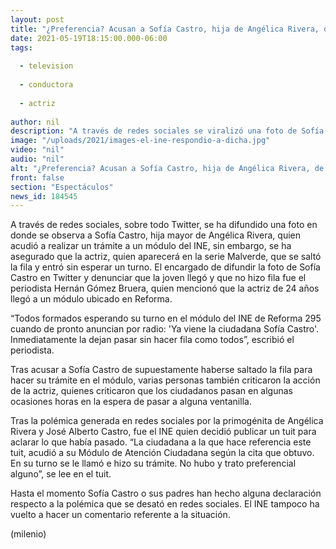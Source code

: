 ```yaml
---
layout: post
title: "¿Preferencia? Acusan a Sofía Castro, hija de Angélica Rivera, de no hacer fila para entrar al INE"
date: 2021-05-19T18:15:00.000-06:00
tags:
  
  - television
  
  - conductora
  
  - actriz
  
author: nil
description: "A través de redes sociales se viralizó una foto de Sofía Castro en un módulo del INE; aseguran que se saltó la fila para hacer su trámite. "
image: "/uploads/2021/images-el-ine-respondio-a-dicha.jpg"
video: "nil"
audio: "nil"
alt: "¿Preferencia? Acusan a Sofía Castro, hija de Angélica Rivera, de no hacer fila para entrar al INE"
front: false
section: "Espectáculos"
news_id: 184545
---
```


A través de redes sociales, sobre todo Twitter, se ha difundido una foto en donde se observa a Sofía Castro, hija mayor de Angélica Rivera, quien acudió a realizar un trámite a un módulo del INE, sin embargo, se ha asegurado que la actriz, quien aparecerá en la serie Malverde, que se saltó la fila y entró sin esperar un turno. El encargado de difundir la foto de Sofía Castro en Twitter y denunciar que la joven llegó y que no hizo fila fue el periodista Hernán Gómez Bruera, quien mencionó que la actriz de 24 años llegó a un módulo ubicado en Reforma. 

“Todos formados esperando su turno en el módulo del INE de Reforma 295 cuando de pronto anuncian por radio: 'Ya viene la ciudadana Sofía Castro'. Inmediatamente la dejan pasar sin hacer fila como todos”, escribió el periodista. 

Tras acusar a Sofía Castro de supuestamente haberse saltado la fila para hacer su trámite en el módulo, varias personas también criticaron la acción de la actriz, quienes criticaron que los ciudadanos pasan en algunas ocasiones horas en la espera de pasar a alguna ventanilla. 

Tras la polémica generada en redes sociales por la primogénita de Angélica Rivera y José Alberto Castro, fue el INE quien decidió publicar un tuit para aclarar lo que había pasado. “La ciudadana a la que hace referencia este tuit, acudió a su Módulo de Atención Ciudadana según la cita que obtuvo. En su turno se le llamó e hizo su trámite. No hubo y trato preferencial alguno”, se lee en el tuit. 

Hasta el momento Sofía Castro o sus padres han hecho alguna declaración respecto a la polémica que se desató en redes sociales. El INE tampoco ha vuelto a hacer un comentario referente a la situación. 

(milenio)